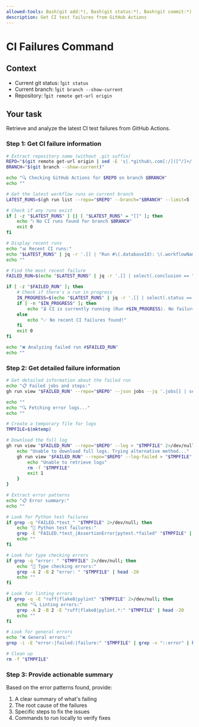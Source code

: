 ```yaml
---
allowed-tools: Bash(git add:*), Bash(git status:*), Bash(git commit:*), Bash(*)
description: Get CI test failures from GitHub Actions
---
```


# CI Failures Command

## Context

- Current git status: !`git status`
- Current branch: !`git branch --show-current`
- Repository: !`git remote get-url origin`

## Your task

Retrieve and analyze the latest CI test failures from GitHub Actions.

### Step 1: Get CI failure information

```bash
# Extract repository name (without .git suffix)
REPO="$(git remote get-url origin | sed -E 's|.*github\.com[:/]([^/]+/[^/]+)(\.git)?$|\1|' | sed 's/\.git$//')"
BRANCH="$(git branch --show-current)"

echo "🔍 Checking GitHub Actions for $REPO on branch $BRANCH"
echo ""

# Get the latest workflow runs on current branch
LATEST_RUNS=$(gh run list --repo="$REPO" --branch="$BRANCH" --limit=5 --json databaseId,status,conclusion,displayTitle,workflowName)

# Check if any runs exist
if [ -z "$LATEST_RUNS" ] || [ "$LATEST_RUNS" = "[]" ]; then
    echo "ℹ️ No CI runs found for branch $BRANCH"
    exit 0
fi

# Display recent runs
echo "📊 Recent CI runs:"
echo "$LATEST_RUNS" | jq -r '.[] | "Run #\(.databaseId): \(.workflowName) - \(.displayTitle)\n  Status: \(.status), Conclusion: \(.conclusion // "pending")"'
echo ""

# Find the most recent failure
FAILED_RUN=$(echo "$LATEST_RUNS" | jq -r '.[] | select(.conclusion == "failure") | .databaseId' | head -1)

if [ -z "$FAILED_RUN" ]; then
    # Check if there's a run in progress
    IN_PROGRESS=$(echo "$LATEST_RUNS" | jq -r '.[] | select(.status == "in_progress") | .databaseId' | head -1)
    if [ -n "$IN_PROGRESS" ]; then
        echo "⏳ CI is currently running (Run #$IN_PROGRESS). No failures to analyze yet."
    else
        echo "✅ No recent CI failures found!"
    fi
    exit 0
fi

echo "❌ Analyzing failed run #$FAILED_RUN"
echo ""
```

### Step 2: Get detailed failure information

```bash
# Get detailed information about the failed run
echo "📋 Failed jobs and steps:"
gh run view "$FAILED_RUN" --repo="$REPO" --json jobs --jq '.jobs[] | select(.conclusion == "failure") | "Job: \(.name)\n  Failed steps: \([.steps[] | select(.conclusion == "failure") | "- \(.name) (step \(.number))"] | join("\n  "))"' || echo "Unable to retrieve job details"

echo ""
echo "🔍 Fetching error logs..."
echo ""

# Create a temporary file for logs
TMPFILE=$(mktemp)

# Download the full log
gh run view "$FAILED_RUN" --repo="$REPO" --log > "$TMPFILE" 2>/dev/null || {
    echo "Unable to download full logs. Trying alternative method..."
    gh run view "$FAILED_RUN" --repo="$REPO" --log-failed > "$TMPFILE" 2>/dev/null || {
        echo "Unable to retrieve logs"
        rm -f "$TMPFILE"
        exit 1
    }
}

# Extract error patterns
echo "📋 Error summary:"
echo ""

# Look for Python test failures
if grep -q "FAILED.*test_" "$TMPFILE" 2>/dev/null; then
    echo "🐍 Python test failures:"
    grep -E "FAILED.*test_|AssertionError|pytest.*failed" "$TMPFILE" | head -20
    echo ""
fi

# Look for type checking errors
if grep -q "error: " "$TMPFILE" 2>/dev/null; then
    echo "📝 Type checking errors:"
    grep -A 2 -B 2 "error: " "$TMPFILE" | head -20
    echo ""
fi

# Look for linting errors
if grep -q -E "ruff|flake8|pylint" "$TMPFILE" 2>/dev/null; then
    echo "🔍 Linting errors:"
    grep -A 2 -B 2 -E "ruff|flake8|pylint.*:" "$TMPFILE" | head -20
    echo ""
fi

# Look for general errors
echo "❌ General errors:"
grep -i -E "error:|failed:|failure:" "$TMPFILE" | grep -v "::error" | head -20 || echo "No specific error patterns found"

# Clean up
rm -f "$TMPFILE"
```

### Step 3: Provide actionable summary

Based on the error patterns found, provide:

1. A clear summary of what's failing
2. The root cause of the failures
3. Specific steps to fix the issues
4. Commands to run locally to verify fixes
